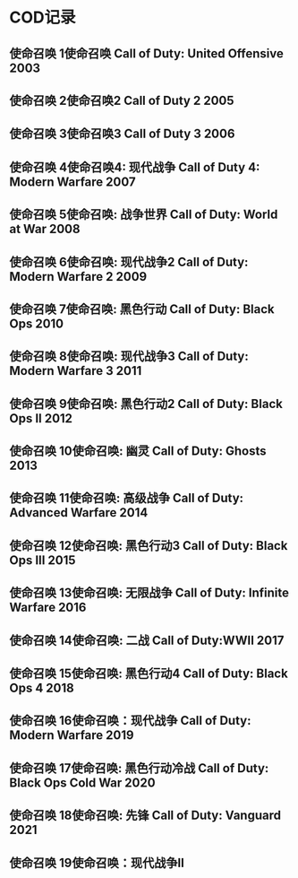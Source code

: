 # COD记录

## 使命召唤 1使命召唤 Call of Duty: United Offensive 2003 

## 使命召唤 2使命召唤2 Call of Duty 2 2005 

## 使命召唤 3使命召唤3 Call of Duty 3 2006 

## 使命召唤 4使命召唤4: 现代战争 Call of Duty 4: Modern Warfare 2007 

## 使命召唤 5使命召唤: 战争世界 Call of Duty: World at War 2008 

## 使命召唤 6使命召唤: 现代战争2 Call of Duty: Modern Warfare 2 2009 

## 使命召唤 7使命召唤: 黑色行动 Call of Duty: Black Ops 2010 

## 使命召唤 8使命召唤: 现代战争3 Call of Duty: Modern Warfare 3 2011 

## 使命召唤 9使命召唤: 黑色行动2 Call of Duty: Black Ops II 2012 

## 使命召唤 10使命召唤: 幽灵 Call of Duty: Ghosts 2013 

## 使命召唤 11使命召唤: 高级战争 Call of Duty: Advanced Warfare 2014 

## 使命召唤 12使命召唤: 黑色行动3 Call of Duty: Black Ops III 2015 

## 使命召唤 13使命召唤: 无限战争 Call of Duty: Infinite Warfare 2016 

## 使命召唤 14使命召唤: 二战 Call of Duty:WWII 2017 

## 使命召唤 15使命召唤: 黑色行动4 Call of Duty: Black Ops 4 2018 

## 使命召唤 16使命召唤：现代战争 Call of Duty: Modern Warfare 2019 

## 使命召唤 17使命召唤: 黑色行动冷战 Call of Duty: Black Ops Cold War 2020 

## 使命召唤 18使命召唤: 先锋 Call of Duty: Vanguard 2021 

## 使命召唤 19使命召唤：现代战争II 